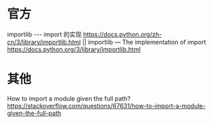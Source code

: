 # 官方

importlib --- import 的实现 https://docs.python.org/zh-cn/3/library/importlib.html || importlib — The implementation of import https://docs.python.org/3/library/importlib.html

# 其他

How to import a module given the full path? https://stackoverflow.com/questions/67631/how-to-import-a-module-given-the-full-path
